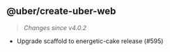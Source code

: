 ## @uber/create-uber-web
> *Changes since v4.0.2*

 - Upgrade scaffold to energetic-cake release (#595)

